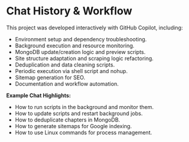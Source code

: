 # Chat History & Workflow

This project was developed interactively with GitHub Copilot, including:
- Environment setup and dependency troubleshooting.
- Background execution and resource monitoring.
- MongoDB update/creation logic and preview scripts.
- Site structure adaptation and scraping logic refactoring.
- Deduplication and data cleaning scripts.
- Periodic execution via shell script and nohup.
- Sitemap generation for SEO.
- Documentation and workflow automation.

**Example Chat Highlights:**
- How to run scripts in the background and monitor them.
- How to update scripts and restart background jobs.
- How to deduplicate chapters in MongoDB.
- How to generate sitemaps for Google indexing.
- How to use Linux commands for process management.
